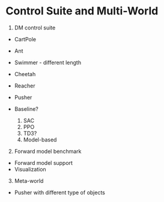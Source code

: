 # Control Suite and Multi-World 

1. DM control suite 

- CartPole
- Ant
- Swimmer - different length
- Cheetah
- Reacher
- Pusher

- Baseline?
    1. SAC
    2. PPO
    3. TD3?
    4. Model-based

2. Forward model benchmark

- Forward model support
- Visualization


3. Meta-world

- Pusher with different type of objects
